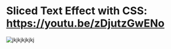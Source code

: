 # Sliced Text Effect with CSS: https://youtu.be/zDjutzGwENo
![jkjkjkjkjkj](https://user-images.githubusercontent.com/91621437/201762009-5f669036-a75a-4922-8870-5ce16c683082.jpg)
